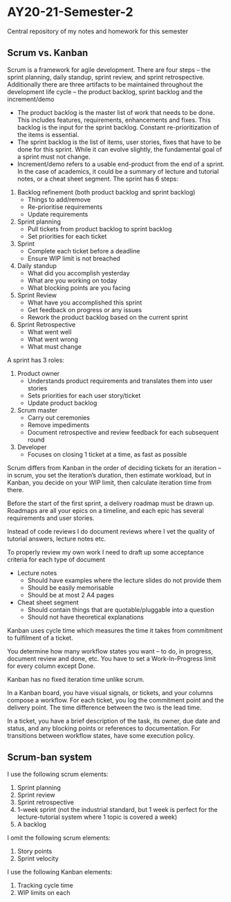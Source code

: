 # AY20-21-Semester-2
Central repository of my notes and homework for this semester
## Scrum vs. Kanban
Scrum is a framework for agile development. 
There are four steps – the sprint planning, daily standup, sprint review, and sprint retrospective.
Additionally there are three artifacts to be maintained throughout the development life cycle – the product backlog, sprint backlog and the increment/demo
-	The product backlog is the master list of work that needs to be done. This includes features, requirements, enhancements and fixes. This backlog is the input for the sprint backlog. Constant re-prioritization of the items is essential.
-	The sprint backlog is the list of items, user stories, fixes that have to be done for this sprint. While it can evolve slightly, the fundamental goal of a sprint must not change.
-	Increment/demo refers to a usable end-product from the end of a sprint. In the case of academics, it could be a summary of lecture and tutorial notes, or a cheat sheet segment. 
The sprint has 6 steps:
1.	Backlog refinement (both product backlog and sprint backlog) 
	-	Things to add/remove
	- Re-prioritise requirements
	- Update requirements
2.	Sprint planning 
	- Pull tickets from product backlog to sprint backlog
	- Set priorities for each ticket
3.	Sprint
	 -  Complete each ticket before a deadline
	 - Ensure WIP limit is not breached
4.	Daily standup
	-	What did you accomplish yesterday
	-	What are you working on today
	-	What blocking points are you facing
5.	Sprint Review
	-	What have you accomplished this sprint
	-	Get feedback on progress or any issues 
	-	Rework the product backlog based on the current sprint
6.	Sprint Retrospective
	-	What went well
	-	What went wrong
	-	What must change

A sprint has 3 roles:
1.	Product owner
	-	Understands product requirements and translates them into user stories
    - 	Sets priorities for each user story/ticket
	-	Update product backlog
2.	Scrum master
	-	Carry out ceremonies
	-	Remove impediments
	-	Document retrospective and review feedback for each subsequent round
3.	Developer
	- Focuses on closing 1 ticket at a time, as fast as possible

Scrum differs from Kanban in the order of deciding tickets for an iteration – in scrum, you set the iteration’s duration, then estimate workload, but in Kanban, you decide on your WIP limit, then calculate iteration time from there.

Before the start of the first sprint, a delivery roadmap must be drawn up. Roadmaps are all your epics on a timeline, and each epic has several requirements and user stories.

Instead of code reviews I do document reviews where I vet the quality of tutorial answers, lecture notes etc.

To properly review my own work I need to draft up some acceptance criteria for each type of document
-	Lecture notes
	-	Should have examples where the lecture slides do not provide them
	-	Should be easily memorisable 
	-	Should be at most 2 A4 pages
-	Cheat sheet segment
    -	Should contain things that are quotable/pluggable into a question
	-	Should not have theoretical explanations

Kanban uses cycle time which measures the time it takes from commitment to fulfilment of a ticket.

You determine how many workflow states you want – to do, in progress, document review and done, etc. You have to set a Work-In-Progress limit for every column except Done. 

Kanban has no fixed iteration time unlike scrum.

In a Kanban board, you have visual signals, or tickets, and your columns compose a workflow. For each ticket, you log the commitment point and the delivery point. The time difference between the two is the lead time.

In a ticket, you have a brief description of the task, its owner, due date and status, and any blocking points or references to documentation. For transitions between workflow states, have some execution policy.

## Scrum-ban system
I use the following scrum elements: 

 1. Sprint planning
 2. Sprint review 
 3. Sprint retrospective
 4. 1-week sprint (not the industrial standard, but 1 week is perfect for the lecture-tutorial system where 1 topic is covered a week)
 5. A backlog
 

I omit the following scrum elements:
1. Story points
2. Sprint velocity

I use the following Kanban elements:

 1. Tracking cycle time
 2. WIP limits on each 

 
